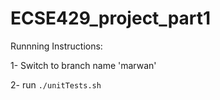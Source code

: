 # ECSE429_project_part1

Runnning Instructions:

1- Switch to branch name 'marwan'

2- run `./unitTests.sh`
